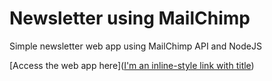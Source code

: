 # Newsletter using MailChimp

Simple newsletter web app using MailChimp API and NodeJS

[Access the web app here]([I'm an inline-style link with title](https://www.google.com "Google's Homepage"))
